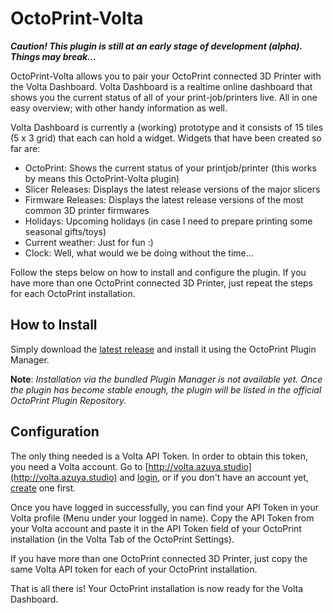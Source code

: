 # OctoPrint-Volta
***Caution! This plugin is still at an early stage of development (alpha). Things may break...***

OctoPrint-Volta allows you to pair your OctoPrint connected 3D Printer with the Volta Dashboard. Volta Dashboard is a realtime online dashboard that shows you the current status of all of your print-job/printers live. All in one easy overview; with other handy information as well.

Volta Dashboard is currently a (working) prototype and it consists of 15 tiles (5 x 3 grid) that each can hold a widget. Widgets that have been created so far are:

* OctoPrint: Shows the current status of your printjob/printer (this works by means this OctoPrint-Volta plugin) 
* Slicer Releases: Displays the latest release versions of the major slicers
* Firmware Releases: Displays the latest release versions of the most common 3D printer firmwares
* Holidays: Upcoming holidays (in case I need to prepare printing some seasonal gifts/toys)
* Current weather: Just for fun :)
* Clock: Well, what would we be doing without the time...

Follow the steps below on how to install and configure the plugin. If you have more than one OctoPrint connected 3D Printer, just repeat the steps for each OctoPrint installation.

## How to Install
Simply download the [latest release](https://github.com/azuyalabs/OctoPrint-Volta/releases/latest) and install it using the OctoPrint Plugin Manager.

**Note**: _Installation via the bundled Plugin Manager is not available yet. Once the plugin has become stable enough, the plugin will be listed in the official OctoPrint Plugin Repository._


## Configuration
The only thing needed is a Volta API Token. In order to obtain this token, you need a Volta account. Go to [http://volta.azuya.studio](http://volta.azuya.studio) and [login](http://volta.azuya.studio/login), or if you don't have an account yet, [create](http://volta.azuya.studio/register) one first.

Once you have logged in successfully, you can find your API Token in your Volta profile (Menu under your logged in name). Copy the API Token from your Volta account and paste it in the API Token field of your OctoPrint installation (in the Volta Tab of the OctoPrint Settings).

 If you have more than one OctoPrint connected 3D Printer, just copy the same Volta API token for each of your OctoPrint installation.
 
 That is all there is! Your OctoPrint installation is now ready for the Volta Dashboard.